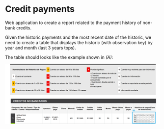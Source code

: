 # Credit payments
Web application to create a report related to the payment history of non-bank credits.

Given the historic payments and the most recent date of the historic, we need to create a table that displays the historic (with observation key) by year and month (last 3 years tops).

The table should looks like the example shown in *(A)*:

![](https://github.com/fermendezmx/Credit.Payments/blob/master/Credit.Payments.Web/wwwroot/img/report.png)
